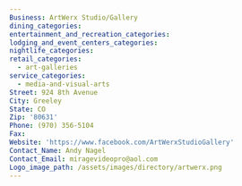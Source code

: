 ```yaml
---
Business: ArtWerx Studio/Gallery
dining_categories:
entertainment_and_recreation_categories:
lodging_and_event_centers_categories:
nightlife_categories:
retail_categories:
  - art-galleries
service_categories:
  - media-and-visual-arts
Street: 924 8th Avenue
City: Greeley
State: CO
Zip: '80631'
Phone: (970) 356-5104
Fax:
Website: 'https://www.facebook.com/ArtWerxStudioGallery'
Contact_Name: Andy Nagel
Contact_Email: miragevideopro@aol.com
Logo_image_path: /assets/images/directory/artwerx.png
---
```




